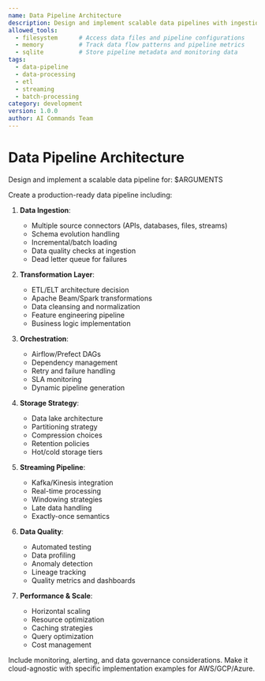 ```yaml
---
name: Data Pipeline Architecture
description: Design and implement scalable data pipelines with ingestion, transformation, and processing capabilities for various data sources and destinations.
allowed_tools:
  - filesystem      # Access data files and pipeline configurations
  - memory          # Track data flow patterns and pipeline metrics
  - sqlite          # Store pipeline metadata and monitoring data
tags:
  - data-pipeline
  - data-processing
  - etl
  - streaming
  - batch-processing
category: development
version: 1.0.0
author: AI Commands Team
---
```


# Data Pipeline Architecture

Design and implement a scalable data pipeline for: $ARGUMENTS

Create a production-ready data pipeline including:

1. **Data Ingestion**:
   - Multiple source connectors (APIs, databases, files, streams)
   - Schema evolution handling
   - Incremental/batch loading
   - Data quality checks at ingestion
   - Dead letter queue for failures

2. **Transformation Layer**:
   - ETL/ELT architecture decision
   - Apache Beam/Spark transformations
   - Data cleansing and normalization
   - Feature engineering pipeline
   - Business logic implementation

3. **Orchestration**:
   - Airflow/Prefect DAGs
   - Dependency management
   - Retry and failure handling
   - SLA monitoring
   - Dynamic pipeline generation

4. **Storage Strategy**:
   - Data lake architecture
   - Partitioning strategy
   - Compression choices
   - Retention policies
   - Hot/cold storage tiers

5. **Streaming Pipeline**:
   - Kafka/Kinesis integration
   - Real-time processing
   - Windowing strategies
   - Late data handling
   - Exactly-once semantics

6. **Data Quality**:
   - Automated testing
   - Data profiling
   - Anomaly detection
   - Lineage tracking
   - Quality metrics and dashboards

7. **Performance & Scale**:
   - Horizontal scaling
   - Resource optimization
   - Caching strategies
   - Query optimization
   - Cost management

Include monitoring, alerting, and data governance considerations. Make it cloud-agnostic with specific implementation examples for AWS/GCP/Azure.
